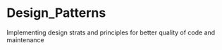 # Design_Patterns
Implementing design strats and principles for better quality of code and maintenance
